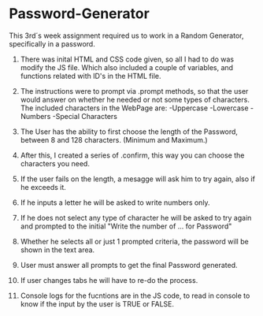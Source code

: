 # Password-Generator

This 3rd´s week assignment required us to work in a Random Generator, specifically in a password. 

1. There was inital HTML and CSS code given, so all I had to do was modify the JS file. Which also included a couple of variables, 
and functions related with ID's in the HTML file. 

2. The instructions were to prompt via .prompt methods, so that the user would answer on whether he needed or not some types of characters.
The included characters in the WebPage are:
    -Uppercase
    -Lowercase
    -Numbers
    -Special Characters

3. The User has the ability to first choose the length of the Password, between 8 and 128 characters. (Minimum and Maximum.)
4. After this, I created a series of .confirm, this way you can choose the characters you need.
5. If the user fails on the length, a mesagge will ask him to try again, also if he exceeds it. 
6. If he inputs a letter he will be asked to write numbers only. 
7. If he does not select any type of character he will be asked to try again and prompted to the initial "Write the number of ... for Password"
8. Whether he selects all or just 1 prompted criteria, the password will be shown in the text area. 
9. User must answer all prompts to get the final Password generated. 
10. If user changes tabs he will have to re-do the process.

11. Console logs for the fucntions are in the JS code, to read in console to know if the input by the user is TRUE or FALSE. 